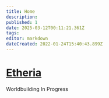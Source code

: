 ```yaml
---
title: Home
description: 
published: 1
date: 2025-03-12T00:11:21.361Z
tags: 
editor: markdown
dateCreated: 2022-01-24T15:40:43.899Z
---
```


# [Etheria](/i/15)
Worldbuilding In Progress